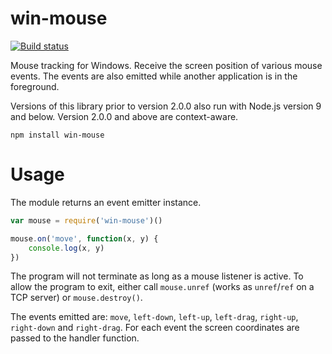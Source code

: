 # win-mouse

[![Build status](https://ci.appveyor.com/api/projects/status/wj9wy01q1ufhmfns?svg=true)](https://ci.appveyor.com/project/kapetan/win-mouse)

Mouse tracking for Windows. Receive the screen position of various mouse events. The events are also emitted while another application is in the foreground.

Versions of this library prior to version 2.0.0 also run with Node.js version 9 and below. Version 2.0.0 and above are context-aware.

	npm install win-mouse

# Usage

The module returns an event emitter instance.

```javascript
var mouse = require('win-mouse')()

mouse.on('move', function(x, y) {
	console.log(x, y)
})
```

The program will not terminate as long as a mouse listener is active. To allow the program to exit, either call `mouse.unref` (works as `unref`/`ref` on a TCP server) or `mouse.destroy()`.

The events emitted are: `move`, `left-down`, `left-up`, `left-drag`, `right-up`, `right-down` and `right-drag`. For each event the screen coordinates are passed to the handler function.
